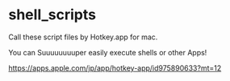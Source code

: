 # shell_scripts
Call these script files by Hotkey.app for mac.


You can Suuuuuuuuper easily execute shells or other Apps!

https://apps.apple.com/jp/app/hotkey-app/id975890633?mt=12
